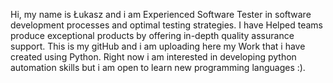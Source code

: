 Hi, my name is Łukasz and i am Experienced Software Tester in software development processes and optimal testing strategies. I have Helped teams produce exceptional products by offering in-depth quality assurance support. This is my gitHub and i am uploading here my Work that i have created using Python. Right now i am interested in developing python automation skills but i am open to learn new programming languages :).
